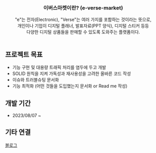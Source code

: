 <div align="center"> 
  <h3>이버스마켓이란? (e-verse-market)</h3>
  "e"는 전자(Electronic), "Verse"는 여러 가지를 포함하는 것이라는 뜻으로, <br />
  개인이나 기업이 디지털 플래너, 발표자료(PPT 양식), 디지털 스티커 등등 <br />
  다양한 디지털 상품들을 판매할 수 있도록 도와주는 플랫폼이다.  <br/>
</div>
<br/>

<h2>프로젝트 목표</h2>

- 기능 구현 및 대용량 트래픽 처리를 염두에 두고 개발
-  SOLID 원칙을 지켜 가독성과 재사용성을 고려한 올바른 코드 작성
-  이슈와 트러블슈팅 문서화
-  기능 최적화 (어떤 것들을 도입했는지 문서화 or Read me 작성)  <br/>

## 개발 기간
- 2023/08/07 ~ <br/>

## 기타 연결
[블로그](https://sundev.tistory.com/category/Reflections/Troubleshooting)
